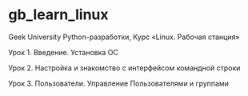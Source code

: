 # gb_learn_linux
Geek University Python-разработки,
Курс «Linux. Рабочая станция»

Урок 1. Введение. Установка ОС

Урок 2. Настройка и знакомство с интерфейсом командной строки

Урок 3. Пользователи. Управление Пользователями и группами 
